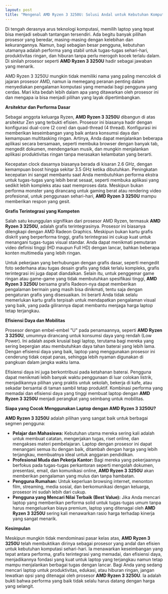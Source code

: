 ```yaml
---
layout: post
title: "Mengenal AMD Ryzen 3 3250U: Solusi Andal untuk Kebutuhan Komputasi Sehari-hari"
---
```


Di tengah derasnya arus teknologi komputasi, memilih laptop yang tepat bisa menjadi sebuah tantangan tersendiri. Ada begitu banyak pilihan prosesor yang beredar, masing-masing dengan kelebihan dan kekurangannya. Namun, bagi sebagian besar pengguna, kebutuhan utamanya adalah performa yang stabil untuk tugas-tugas sehari-hari, produktivitas ringan, dan hiburan tanpa perlu merogoh kocek terlalu dalam. Di sinilah prosesor seperti **AMD Ryzen 3 3250U** hadir sebagai jawaban yang menarik.

AMD Ryzen 3 3250U mungkin tidak memiliki nama yang paling mencolok di jajaran prosesor AMD, namun ia memegang peranan penting dalam menyediakan pengalaman komputasi yang memadai bagi pengguna yang cerdas. Mari kita bedah lebih dalam apa yang ditawarkan oleh prosesor ini dan mengapa ia bisa menjadi pilihan yang layak dipertimbangkan.

**Arsitektur dan Performa Dasar**

Sebagai anggota keluarga Ryzen, **AMD Ryzen 3 3250U** dibangun di atas arsitektur Zen yang terbukti efisien. Prosesor ini biasanya hadir dengan konfigurasi dual-core (2 core) dan quad-thread (4 thread). Konfigurasi ini memberikan keseimbangan yang baik antara konsumsi daya dan kemampuan multitasking ringan. Artinya, Anda dapat menjalankan beberapa aplikasi secara bersamaan, seperti membuka browser dengan banyak tab, mengedit dokumen, mendengarkan musik, dan mungkin menjalankan aplikasi produktivitas ringan tanpa merasakan kelambatan yang berarti.

Kecepatan clock dasarnya biasanya berada di kisaran 2.6 GHz, dengan kemampuan boost hingga sekitar 3.5 GHz ketika dibutuhkan. Peningkatan kecepatan ini sangat membantu saat Anda membutuhkan performa ekstra untuk tugas-tugas yang lebih berat sesaat, seperti membuka aplikasi yang sedikit lebih kompleks atau saat memproses data. Meskipun bukan performa monster yang dirancang untuk gaming berat atau rendering video profesional, untuk penggunaan sehari-hari, **AMD Ryzen 3 3250U** mampu memberikan respon yang gesit.

**Grafis Terintegrasi yang Kompeten**

Salah satu keunggulan signifikan dari prosesor AMD Ryzen, termasuk **AMD Ryzen 3 3250U**, adalah grafis terintegrasinya. Prosesor ini biasanya dilengkapi dengan AMD Radeon Graphics. Meskipun bukan kartu grafis diskrit yang berperforma tinggi, grafis terintegrasi ini cukup kuat untuk menangani tugas-tugas visual standar. Anda dapat menikmati pemutaran video definisi tinggi (HD maupun Full HD) dengan lancar, bahkan beberapa konten multimedia yang lebih ringan.

Untuk pekerjaan yang berhubungan dengan grafis dasar, seperti mengedit foto sederhana atau tugas desain grafis yang tidak terlalu kompleks, grafis terintegrasi ini juga dapat diandalkan. Selain itu, untuk penggemar game ringan atau game-game yang tidak membutuhkan spesifikasi tinggi, **AMD Ryzen 3 3250U** bersama grafis Radeon-nya dapat memberikan pengalaman bermain yang masih bisa dinikmati, tentu saja dengan pengaturan grafis yang disesuaikan. Ini berarti Anda tidak selalu memerlukan kartu grafis terpisah untuk mendapatkan pengalaman visual yang baik, yang pada gilirannya dapat membantu menjaga harga laptop tetap terjangkau.

**Efisiensi Daya dan Mobilitas**

Prosesor dengan embel-embel "U" pada penamaannya, seperti **AMD Ryzen 3 3250U**, umumnya dirancang untuk konsumsi daya yang rendah (Low Power). Ini adalah aspek krusial bagi laptop, terutama bagi mereka yang sering bepergian atau membutuhkan daya tahan baterai yang lebih lama. Dengan efisiensi daya yang baik, laptop yang menggunakan prosesor ini cenderung tidak cepat panas, sehingga lebih nyaman digunakan di pangkuan dalam jangka waktu lama.

Efisiensi daya ini juga berkontribusi pada ketahanan baterai. Pengguna dapat menikmati lebih banyak waktu penggunaan di luar colokan listrik, menjadikannya pilihan yang praktis untuk sekolah, bekerja di kafe, atau sekadar bersantai di taman sambil tetap produktif. Kombinasi performa yang memadai dan efisiensi daya yang tinggi membuat laptop dengan **AMD Ryzen 3 3250U** menjadi perangkat yang seimbang untuk mobilitas.

**Siapa yang Cocok Menggunakan Laptop dengan AMD Ryzen 3 3250U?**

**AMD Ryzen 3 3250U** adalah pilihan yang sangat baik untuk berbagai segmen pengguna:

*   **Pelajar dan Mahasiswa:** Kebutuhan utama mereka sering kali adalah untuk membuat catatan, mengerjakan tugas, riset online, dan mengakses materi pembelajaran. Laptop dengan prosesor ini dapat menangani semua itu dengan baik, ditambah dengan harga yang lebih terjangkau, membuatnya ideal untuk anggaran pendidikan.
*   **Profesional Muda dan Pekerja Kantor:** Bagi mereka yang pekerjaannya berfokus pada tugas-tugas perkantoran seperti mengolah dokumen, presentasi, email, dan komunikasi online, **AMD Ryzen 3 3250U** akan memberikan pengalaman yang mulus dan tanpa hambatan.
*   **Pengguna Rumahan:** Untuk keperluan browsing internet, menonton film, streaming, media sosial, dan berkomunikasi dengan keluarga, prosesor ini sudah lebih dari cukup.
*   **Pengguna yang Mencari Nilai Terbaik (Best Value):** Jika Anda mencari laptop yang memberikan performa solid untuk tugas-tugas umum tanpa harus mengeluarkan biaya premium, laptop yang ditenagai oleh **AMD Ryzen 3 3250U** sering kali menawarkan rasio harga terhadap kinerja yang sangat menarik.

**Kesimpulan**

Meskipun mungkin tidak mendominasi pasar kelas atas, **AMD Ryzen 3 3250U** telah membuktikan dirinya sebagai prosesor yang andal dan efisien untuk kebutuhan komputasi sehari-hari. Ia menawarkan keseimbangan yang tepat antara performa, grafis terintegrasi yang memadai, dan efisiensi daya, menjadikannya fondasi yang kuat untuk laptop yang terjangkau namun tetap mampu menjalankan berbagai tugas dengan lancar. Bagi Anda yang sedang mencari laptop untuk produktivitas, edukasi, atau hiburan ringan, jangan lewatkan opsi yang ditenagai oleh prosesor **AMD Ryzen 3 3250U**. Ia adalah bukti bahwa performa yang baik tidak selalu harus datang dengan harga yang selangit.
